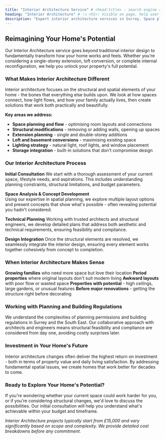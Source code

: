 ```yaml
---
title: "Interior Architecture Service" # <head:title> : search engine results, social shares
heading: "Interior Architecture" # 👈 <h1>: Visible on page, help user on the page
description: "Expert interior architecture services in Surrey. Space planning, extensions, and structural reconfigurations to transform your home's layout and potential." # 👈 preview
---
```


## Reimagining Your Home's Potential

Our Interior Architecture service goes beyond traditional interior design to fundamentally transform how your home works and feels. Whether you're considering a single-storey extension, loft conversion, or complete internal reconfiguration, we help you unlock your property's full potential.

### What Makes Interior Architecture Different

Interior architecture focuses on the structural and spatial elements of your home - the bones that everything else builds upon. We look at how spaces connect, how light flows, and how your family actually lives, then create solutions that work both practically and beautifully.

**Key areas we address:**
- **Space planning and flow** - optimising room layouts and connections
- **Structural modifications** - removing or adding walls, opening up spaces  
- **Extension planning** - single and double-storey additions
- **Loft and basement conversions** - maximising existing space
- **Lighting strategy** - natural light, roof lights, and window placement
- **Storage integration** - built-in solutions that don't compromise design

### Our Interior Architecture Process

**Initial Consultation**
We start with a thorough assessment of your current space, lifestyle needs, and aspirations. This includes understanding planning constraints, structural limitations, and budget parameters.

**Space Analysis & Concept Development**  
Using our expertise in spatial planning, we explore multiple layout options and present concepts that show what's possible - often revealing potential you hadn't considered.

**Technical Planning**
Working with trusted architects and structural engineers, we develop detailed plans that address both aesthetic and technical requirements, ensuring feasibility and compliance.

**Design Integration**
Once the structural elements are resolved, we seamlessly integrate the interior design, ensuring every element works together cohesively from concept to completion.

### When Interior Architecture Makes Sense

**Growing families** who need more space but love their location
**Period properties** where original layouts don't suit modern living
**Awkward layouts** with poor flow or wasted space
**Properties with potential** - high ceilings, large gardens, or unusual features
**Before major renovations** - getting the structure right before decorating

### Working with Planning and Building Regulations

We understand the complexities of planning permissions and building regulations in Surrey and the South East. Our collaborative approach with architects and engineers means structural feasibility and compliance are considered from day one, avoiding costly surprises later.

### Investment in Your Home's Future

Interior architecture changes often deliver the highest return on investment - both in terms of property value and daily living satisfaction. By addressing fundamental spatial issues, we create homes that work better for decades to come.

### Ready to Explore Your Home's Potential?

If you're wondering whether your current space could work harder for you, or if you're considering structural changes, we'd love to discuss the possibilities. Our initial consultation will help you understand what's achievable within your budget and timeframe.

*Interior Architecture projects typically start from £15,000 and vary significantly based on scope and complexity. We provide detailed cost breakdowns before any commitment.*